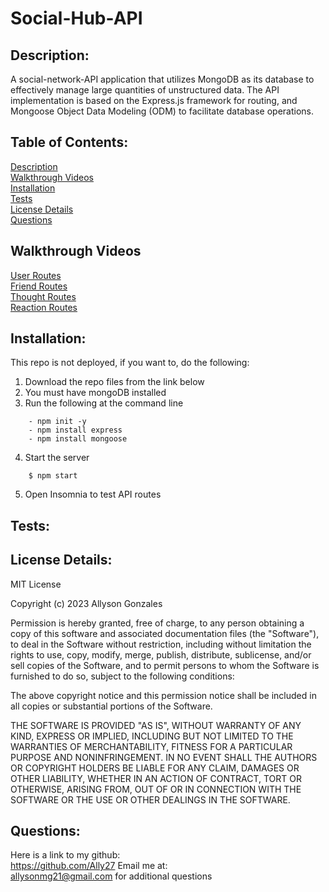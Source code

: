 # Social-Hub-API

## Description:

A social-network-API application that utilizes MongoDB as its database to effectively manage large quantities of unstructured data. The API implementation is based on the Express.js framework for routing, and Mongoose Object Data Modeling (ODM) to facilitate database operations.

## Table of Contents:

[ Description](#Description)  
[ Walkthrough Videos](#Walkthrough-Videos)  
[ Installation](#Installation)  
[ Tests](#Tests)  
[ License Details](#License-Details)  
[ Questions](#Questions)

## Walkthrough Videos

[User Routes]()  
[Friend Routes]()  
[Thought Routes]()  
[Reaction Routes]()

## Installation:

This repo is not deployed, if you want to, do the following:

1. Download the repo files from the link below
2. You must have mongoDB installed
3. Run the following at the command line

```
    - npm init -y
    - npm install express
    - npm install mongoose
```

4. Start the server

```
    $ npm start
```

5. Open Insomnia to test API routes

## Tests:

## License Details:

MIT License

Copyright (c) 2023 Allyson Gonzales

Permission is hereby granted, free of charge, to any person obtaining a copy
of this software and associated documentation files (the "Software"), to deal
in the Software without restriction, including without limitation the rights
to use, copy, modify, merge, publish, distribute, sublicense, and/or sell
copies of the Software, and to permit persons to whom the Software is
furnished to do so, subject to the following conditions:

The above copyright notice and this permission notice shall be included in all
copies or substantial portions of the Software.

THE SOFTWARE IS PROVIDED "AS IS", WITHOUT WARRANTY OF ANY KIND, EXPRESS OR
IMPLIED, INCLUDING BUT NOT LIMITED TO THE WARRANTIES OF MERCHANTABILITY,
FITNESS FOR A PARTICULAR PURPOSE AND NONINFRINGEMENT. IN NO EVENT SHALL THE
AUTHORS OR COPYRIGHT HOLDERS BE LIABLE FOR ANY CLAIM, DAMAGES OR OTHER
LIABILITY, WHETHER IN AN ACTION OF CONTRACT, TORT OR OTHERWISE, ARISING FROM,
OUT OF OR IN CONNECTION WITH THE SOFTWARE OR THE USE OR OTHER DEALINGS IN THE
SOFTWARE.

## Questions:

Here is a link to my github:  
https://github.com/Ally27
Email me at:  
allysonmg21@gmail.com
for additional questions
